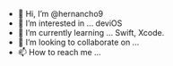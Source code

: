- 👋 Hi, I’m @hernancho9
- 👀 I’m interested in ... deviOS
- 🌱 I’m currently learning ... Swift, Xcode. 
- 💞️ I’m looking to collaborate on ...
- 📫 How to reach me ...

<!---
hernancho9/hernancho9 is a ✨ special ✨ repository because its `README.md` (this file) appears on your GitHub profile.
You can click the Preview link to take a look at your changes.
--->
